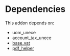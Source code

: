 # Dependencies

This addon depends on:

- uom_unece
- account_tax_unece
- [base_vat](https://github.com/bringout/oca-ocb-core/tree/156bd325ef4782b980ca23175711c453db07528e/odoo-bringout-oca-ocb-base_vat)
- [pdf_helper](../../odoo-bringout-oca-edi-framework-pdf_helper)
